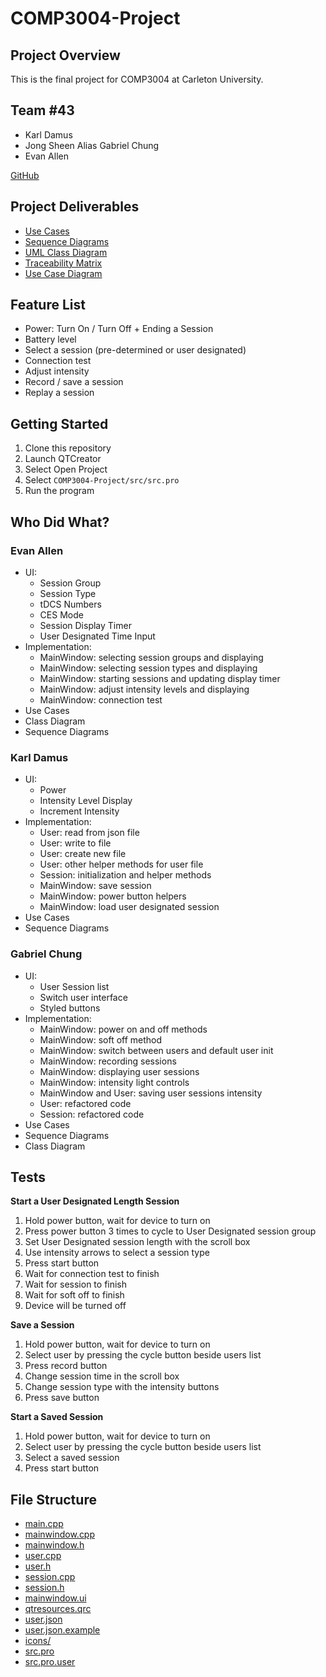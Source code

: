 # COMP3004-Project

## Project Overview
This is the final project for COMP3004 at Carleton University.

## Team #43
- Karl Damus
- Jong Sheen Alias Gabriel Chung
- Evan Allen

[GitHub](https://github.com/karldamus/COMP3004-Project)

## Project Deliverables
- [Use Cases](https://github.com/karldamus/COMP3004-Project/blob/main/project%20deliverables/Use%20Cases.pdf)
- [Sequence Diagrams](https://github.com/karldamus/COMP3004-Project/blob/main/project%20deliverables/Sequence%20Diagrams.pdf)
- [UML Class Diagram](https://github.com/karldamus/COMP3004-Project/blob/main/project%20deliverables/UML%20Class%20Diagram.pdf)
- [Traceability Matrix](https://github.com/karldamus/COMP3004-Project/blob/main/project%20deliverables/Traceability%20Matrix.pdf)
- [Use Case Diagram](https://github.com/karldamus/COMP3004-Project/blob/main/project%20deliverables/Use%20Case%20Diagram.pdf)

## Feature List
- Power: Turn On / Turn Off + Ending a Session
- Battery level
- Select a session (pre-determined or user designated)
- Connection test
- Adjust intensity
- Record / save a session
- Replay a session

## Getting Started
1. Clone this repository
2. Launch QTCreator
3. Select Open Project
4. Select `COMP3004-Project/src/src.pro`
5. Run the program

## Who Did What?
### Evan Allen
- UI:
	- Session Group
	- Session Type
	- tDCS Numbers
	- CES Mode
	- Session Display Timer
	- User Designated Time Input
- Implementation:
	- MainWindow: selecting session groups and displaying
	- MainWindow: selecting session types and displaying
	- MainWindow: starting sessions and updating display timer
	- MainWindow: adjust intensity levels and displaying
	- MainWindow: connection test 
- Use Cases
- Class Diagram
- Sequence Diagrams

### Karl Damus
- UI:
	- Power
	- Intensity Level Display
	- Increment Intensity
- Implementation:
	- User: read from json file
	- User: write to file
	- User: create new file
	- User: other helper methods for user file
	- Session: initialization and helper methods
	- MainWindow: save session
	- MainWindow: power button helpers
	- MainWindow: load user designated session
- Use Cases
- Sequence Diagrams

### Gabriel Chung
- UI:
	- User Session list
	- Switch user interface
	- Styled buttons
- Implementation:
	- MainWindow: power on and off methods
	- MainWindow: soft off method
	- MainWindow: switch between users and default user init
	- MainWindow: recording sessions
	- MainWindow: displaying user sessions
	- MainWindow: intensity light controls
	- MainWindow and User: saving user sessions intensity
	- User: refactored code
	- Session: refactored code
- Use Cases
- Sequence Diagrams
- Class Diagram

## Tests
**Start a User Designated Length Session**
1. Hold power button, wait for device to turn on
2. Press power button 3 times to cycle to User Designated session group
3. Set User Designated session length with the scroll box
4. Use intensity arrows to select a session type
5. Press start button
6. Wait for connection test to finish
7. Wait for session to finish
8. Wait for soft off to finish
9. Device will be turned off

**Save a Session**
1. Hold power button, wait for device to turn on
2. Select user by pressing the cycle button beside users list
3. Press record button
4. Change session time in the scroll box
5. Change session type with the intensity buttons
6. Press save button

**Start a Saved Session**
1. Hold power button, wait for device to turn on
2. Select user by pressing the cycle button beside users list
3. Select a saved session
4. Press start button

## File Structure
- [main.cpp](https://github.com/karldamus/COMP3004-Project/tree/main/src/main.cpp)
- [mainwindow.cpp](https://github.com/karldamus/COMP3004-Project/tree/main/src/mainwindow.cpp)
- [mainwindow.h](https://github.com/karldamus/COMP3004-Project/tree/main/src/mainwindow.h)
- [user.cpp](https://github.com/karldamus/COMP3004-Project/tree/main/src/user.cpp)
- [user.h](https://github.com/karldamus/COMP3004-Project/tree/main/src/user.h)
- [session.cpp](https://github.com/karldamus/COMP3004-Project/tree/main/src/session.cpp)
- [session.h](https://github.com/karldamus/COMP3004-Project/tree/main/src/session.h)
- [mainwindow.ui](https://github.com/karldamus/COMP3004-Project/tree/main/src/mainwindow.ui)
- [qtresources.qrc](https://github.com/karldamus/COMP3004-Project/tree/main/src/qtresources.qrc)
- [user.json](https://github.com/karldamus/COMP3004-Project/tree/main/src/user.json)
- [user.json.example](https://github.com/karldamus/COMP3004-Project/tree/main/src/user.json.example)
- [icons/](https://github.com/karldamus/COMP3004-Project/tree/main/src/icons)
- [src.pro](https://github.com/karldamus/COMP3004-Project/tree/main/src/src.pro)
- [src.pro.user](https://github.com/karldamus/COMP3004-Project/tree/main/src/src.pro.user)
